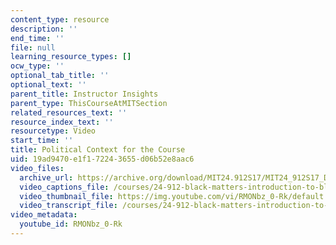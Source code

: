 ```yaml
---
content_type: resource
description: ''
end_time: ''
file: null
learning_resource_types: []
ocw_type: ''
optional_tab_title: ''
optional_text: ''
parent_title: Instructor Insights
parent_type: ThisCourseAtMITSection
related_resources_text: ''
resource_index_text: ''
resourcetype: Video
start_time: ''
title: Political Context for the Course
uid: 19ad9470-e1f1-7224-3655-d06b52e8aac6
video_files:
  archive_url: https://archive.org/download/MIT24.912S17/MIT24_912S17_DeGraff_Political_Context_300k.mp4
  video_captions_file: /courses/24-912-black-matters-introduction-to-black-studies-spring-2017/276174dbb9e25d4f93f8c4b8e4dd492f_RMONbz_0-Rk.vtt
  video_thumbnail_file: https://img.youtube.com/vi/RMONbz_0-Rk/default.jpg
  video_transcript_file: /courses/24-912-black-matters-introduction-to-black-studies-spring-2017/219b610a8066f6ad4b62bbeb79bc40b3_RMONbz_0-Rk.pdf
video_metadata:
  youtube_id: RMONbz_0-Rk
---
```

